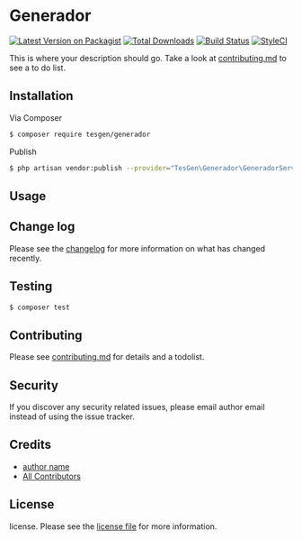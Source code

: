 # Generador

[![Latest Version on Packagist][ico-version]][link-packagist]
[![Total Downloads][ico-downloads]][link-downloads]
[![Build Status][ico-travis]][link-travis]
[![StyleCI][ico-styleci]][link-styleci]

This is where your description should go. Take a look at [contributing.md](contributing.md) to see a to do list.

## Installation

Via Composer

``` bash
$ composer require tesgen/generador
```
Publish

``` bash
$ php artisan vendor:publish --provider="TesGen\Generador\GeneradorServiceProvider"
```

## Usage

## Change log

Please see the [changelog](changelog.md) for more information on what has changed recently.

## Testing

``` bash
$ composer test
```

## Contributing

Please see [contributing.md](contributing.md) for details and a todolist.

## Security

If you discover any security related issues, please email author email instead of using the issue tracker.

## Credits

- [author name][link-author]
- [All Contributors][link-contributors]

## License

license. Please see the [license file](license.md) for more information.

[ico-version]: https://img.shields.io/packagist/v/tesgen/generador.svg?style=flat-square
[ico-downloads]: https://img.shields.io/packagist/dt/tesgen/generador.svg?style=flat-square
[ico-travis]: https://img.shields.io/travis/tesgen/generador/master.svg?style=flat-square
[ico-styleci]: https://styleci.io/repos/12345678/shield

[link-packagist]: https://packagist.org/packages/tesgen/generador
[link-downloads]: https://packagist.org/packages/tesgen/generador
[link-travis]: https://travis-ci.org/tesgen/generador
[link-styleci]: https://styleci.io/repos/12345678
[link-author]: https://github.com/tesgen
[link-contributors]: ../../contributors
